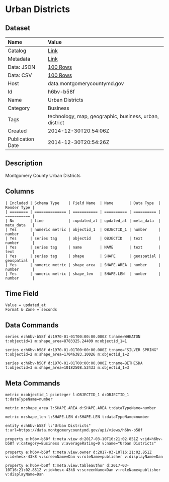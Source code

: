 # Urban Districts

## Dataset

| Name | Value |
| :--- | :---- |
| Catalog | [Link](https://catalog.data.gov/dataset/montgomery-county-urban-districts) |
| Metadata | [Link](https://data.montgomerycountymd.gov/api/views/h6bv-b58f) |
| Data: JSON | [100 Rows](https://data.montgomerycountymd.gov/api/views/h6bv-b58f/rows.json?max_rows=100) |
| Data: CSV | [100 Rows](https://data.montgomerycountymd.gov/api/views/h6bv-b58f/rows.csv?max_rows=100) |
| Host | data.montgomerycountymd.gov |
| Id | h6bv-b58f |
| Name | Urban Districts |
| Category | Business |
| Tags | technology, map, geographic, business, urban, district |
| Created | 2014-12-30T20:54:06Z |
| Publication Date | 2014-12-30T20:54:26Z |

## Description

Montgomery County Urban Districts

## Columns

```ls
| Included | Schema Type    | Field Name  | Name       | Data Type  | Render Type |
| ======== | ============== | =========== | ========== | ========== | =========== |
| No       | time           | :updated_at | updated_at | meta_data  | meta_data   |
| Yes      | numeric metric | objectid_1  | OBJECTID_1 | number     | number      |
| Yes      | series tag     | objectid    | OBJECTID   | text       | number      |
| Yes      | series tag     | name        | NAME       | text       | text        |
| Yes      | series tag     | shape       | SHAPE      | geospatial | geospatial  |
| Yes      | numeric metric | shape_area  | SHAPE.AREA | number     | number      |
| Yes      | numeric metric | shape_len   | SHAPE.LEN  | number     | number      |
```

## Time Field

```ls
Value = updated_at
Format & Zone = seconds
```

## Data Commands

```ls
series e:h6bv-b58f d:1970-01-01T00:00:00.000Z t:name=WHEATON t:objectid=1 m:shape_area=8783325.24409 m:objectid_1=1

series e:h6bv-b58f d:1970-01-01T00:00:00.000Z t:name="SILVER SPRING" t:objectid=2 m:shape_area=17046383.10026 m:objectid_1=2

series e:h6bv-b58f d:1970-01-01T00:00:00.000Z t:name=BETHESDA t:objectid=3 m:shape_area=10182508.52433 m:objectid_1=3
```

## Meta Commands

```ls
metric m:objectid_1 p:integer l:OBJECTID_1 d:OBJECTID_1 t:dataTypeName=number

metric m:shape_area l:SHAPE.AREA d:SHAPE.AREA t:dataTypeName=number

metric m:shape_len l:SHAPE.LEN d:SHAPE.LEN t:dataTypeName=number

entity e:h6bv-b58f l:"Urban Districts" t:url=https://data.montgomerycountymd.gov/api/views/h6bv-b58f

property e:h6bv-b58f t:meta.view d:2017-03-10T16:21:02.851Z v:id=h6bv-b58f v:category=Business v:averageRating=0 v:name="Urban Districts"

property e:h6bv-b58f t:meta.view.owner d:2017-03-10T16:21:02.851Z v:id=hesx-43k8 v:screenName=Dan v:roleName=publisher v:displayName=Dan

property e:h6bv-b58f t:meta.view.tableauthor d:2017-03-10T16:21:02.851Z v:id=hesx-43k8 v:screenName=Dan v:roleName=publisher v:displayName=Dan
```